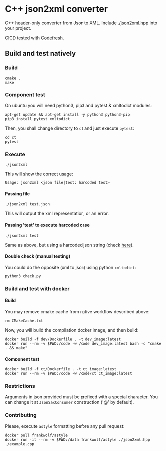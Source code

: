 # C++ json2xml converter

C++ header-only converter from Json to XML.
Include [./json2xml.hpp](./json2xml.hpp) into your project.

CICD tested with [Codefresh](https://codefresh.io/).

## Build and test natively

### Build

    cmake .
    make

### Component test

On ubuntu you will need python3, pip3 and pytest & xmltodict modules:

    apt-get update && apt-get install -y python3 python3-pip
    pip3 install pytest xmltodict

Then, you shall change directory to `ct` and just execute `pytest`:

    cd ct
    pytest

### Execute

    ./json2xml

This will show the correct usage:

    Usage: json2xml <json file|test: harcoded test>

#### Passing file

    ./json2xml test.json

This will output the xml representation, or an error.

#### Passing 'test' to execute harcoded case

    ./json2xml test

Same as above, but using a harcoded json string (check [here](https://github.com/testillano/json2xml/blob/master/json2xml.cpp#L141)).

#### Double check (manual testing)

You could do the opposite (xml to json) using python `xmltodict`:

    python3 check.py

### Build and test with docker

#### Build

You may remove cmake cache from native workflow described above:

    rm CMakeCache.txt

Now, you will build the compilation docker image, and then build:

    docker build -f dev/Dockerfile . -t dev_image:latest
    docker run --rm -v $PWD:/code -w /code dev_image:latest bash -c "cmake . && make"

#### Component test

    docker build -f ct/Dockerfile . -t ct_image:latest
    docker run --rm -v $PWD:/code -w /code/ct ct_image:latest

### Restrictions

Arguments in json provided must be prefixed with a special character. You can change it at `JsonSaxConsumer` construction ('@' by default).

### Contributing

Please, execute `astyle` formatting before any pull request:

    docker pull frankwolf/astyle
    docker run -it --rm -v $PWD:/data frankwolf/astyle ./json2xml.hpp ./example.cpp

